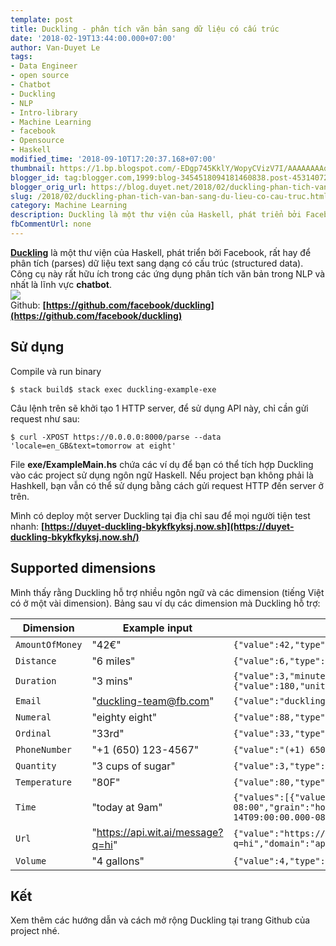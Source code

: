 ```yaml
---
template: post
title: Duckling - phân tích văn bản sang dữ liệu có cấu trúc
date: '2018-02-19T13:44:00.000+07:00'
author: Van-Duyet Le
tags:
- Data Engineer
- open source
- Chatbot
- Duckling
- NLP
- Intro-library
- Machine Learning
- facebook
- Opensource
- Haskell
modified_time: '2018-09-10T17:20:37.168+07:00'
thumbnail: https://1.bp.blogspot.com/-EDgp745KklY/WopyCVizV7I/AAAAAAAAqbc/-xBWh3Ve4xg9DQGDY8YMbLiB688d-zXagCK4BGAYYCw/s1600/carbon_duckling.png
blogger_id: tag:blogger.com,1999:blog-3454518094181460838.post-4531407208168967622
blogger_orig_url: https://blog.duyet.net/2018/02/duckling-phan-tich-van-ban-sang-du-lieu-co-cau-truc.html
slug: /2018/02/duckling-phan-tich-van-ban-sang-du-lieu-co-cau-truc.html
category: Machine Learning
description: Duckling là một thư viện của Haskell, phát triển bởi Facebook, rất hay để phân tích (parses) dữ liệu text sang dạng có cấu trúc (structured data). Công cụ này rất hữu ích trong các ứng dụng phân tích văn bản trong NLP và nhất là lĩnh vực chatbot.
fbCommentUrl: none
---
```

**[Duckling](https://github.com/facebook/duckling)** là một thư viện của Haskell, phát triển bởi Facebook, rất hay để phân tích (parses) dữ liệu text sang dạng có cấu trúc (structured data). Công cụ này rất hữu ích trong các ứng dụng phân tích văn bản trong NLP và nhất là lĩnh vực **chatbot**.  
[![](https://1.bp.blogspot.com/-EDgp745KklY/WopyCVizV7I/AAAAAAAAqbc/-xBWh3Ve4xg9DQGDY8YMbLiB688d-zXagCK4BGAYYCw/s1600/carbon_duckling.png)](https://1.bp.blogspot.com/-EDgp745KklY/WopyCVizV7I/AAAAAAAAqbc/-xBWh3Ve4xg9DQGDY8YMbLiB688d-zXagCK4BGAYYCw/s1600/carbon_duckling.png)  
Github: **[https://github.com/facebook/duckling](https://github.com/facebook/duckling)**  

## Sử dụng

Compile và run binary  
  

    $ stack build$ stack exec duckling-example-exe

  
Câu lệnh trên sẽ khởi tạo 1 HTTP server, để sử dụng API này, chỉ cần gửi request như sau:  
  

    $ curl -XPOST https://0.0.0.0:8000/parse --data 'locale=en_GB&text=tomorrow at eight'

  
File **exe/ExampleMain.hs** chứa các ví dụ để bạn có thể tích hợp Duckling vào các project sử dụng ngôn ngữ Haskell. Nếu project bạn không phải là Hashkell, bạn vẫn có thể sử dụng bằng cách gửi request HTTP đến server ở trên.  
  

Mình có deploy một server Duckling tại địa chỉ sau để mọi người tiện test nhanh: **[https://duyet-duckling-bkykfkyksj.now.sh](https://duyet-duckling-bkykfkyksj.now.sh/)**

## Supported dimensions

Mình thấy rằng Duckling hỗ trợ nhiều ngôn ngữ và các dimension (tiếng Việt có ở một vài dimension). Bảng sau ví dụ các dimension mà Duckling hỗ trợ:


<table class="table table-bordered table-responsive">
    <thead>
        <tr>
            <th width="20%">Dimension</th>
            <th width="20%">Example input</th>
            <th>Example value output</th>
        </tr>
    </thead>
    <tbody>
        <tr>
            <td><code>AmountOfMoney</code></td>
            <td>"42€"</td>
            <td><code>{"value":42,"type":"value","unit":"EUR"}</code></td>
        </tr>
        <tr>
            <td><code>Distance</code></td>
            <td>"6 miles"</td>
            <td><code>{"value":6,"type":"value","unit":"mile"}</code></td>
        </tr>
        <tr>
            <td><code>Duration</code></td>
            <td>"3 mins"</td>
            <td><code>{"value":3,"minute":3,"unit":"minute","normalized":{"value":180,"unit":"second"}}</code></td>
        </tr>
        <tr>
            <td><code>Email</code></td>
            <td>"<a href="mailto:duckling-team@fb.com">duckling-team@fb.com</a>"</td>
            <td><code>{"value":"duckling-team@fb.com"}</code></td>
        </tr>
        <tr>
            <td><code>Numeral</code></td>
            <td>"eighty eight"</td>
            <td><code>{"value":88,"type":"value"}</code></td>
        </tr>
        <tr>
            <td><code>Ordinal</code></td>
            <td>"33rd"</td>
            <td><code>{"value":33,"type":"value"}</code></td>
        </tr>
        <tr>
            <td><code>PhoneNumber</code></td>
            <td>"+1 (650) 123-4567"</td>
            <td><code>{"value":"(+1) 6501234567"}</code></td>
        </tr>
        <tr>
            <td><code>Quantity</code></td>
            <td>"3 cups of sugar"</td>
            <td><code>{"value":3,"type":"value","product":"sugar","unit":"cup"}</code></td>
        </tr>
        <tr>
            <td><code>Temperature</code></td>
            <td>"80F"</td>
            <td><code>{"value":80,"type":"value","unit":"fahrenheit"}</code></td>
        </tr>
        <tr>
            <td><code>Time</code></td>
            <td>"today at 9am"</td>
            <td><code>{"values":[{"value":"2016-12-14T09:00:00.000-08:00","grain":"hour","type":"value"}],"value":"2016-12-14T09:00:00.000-08:00","grain":"hour","type":"value"}</code></td>
        </tr>
        <tr>
            <td><code>Url</code></td>
            <td>"<a href="https://api.wit.ai/message?q=hi" rel="nofollow">https://api.wit.ai/message?q=hi</a>"</td>
            <td><code>{"value":"https://api.wit.ai/message?q=hi","domain":"api.wit.ai"}</code></td>
        </tr>
        <tr>
            <td><code>Volume</code></td>
            <td>"4 gallons"</td>
            <td><code>{"value":4,"type":"value","unit":"gallon"}</code></td>
        </tr>
    </tbody>
</table>

  

## Kết

Xem thêm các hướng dẫn và cách mở rộng Duckling tại trang Github của project nhé.